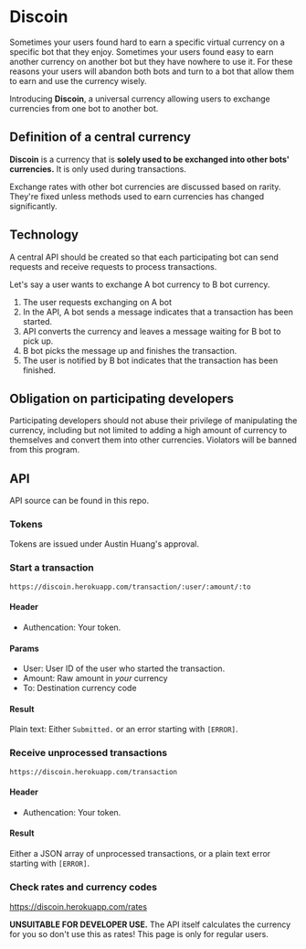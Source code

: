 # Discoin

Sometimes your users found hard to earn a specific virtual currency on a specific bot that they enjoy. Sometimes your users found easy to earn another currency on another bot but they have nowhere to use it. For these reasons your users will abandon both bots and turn to a bot that allow them to earn and use the currency wisely.

Introducing **Discoin**, a universal currency allowing users to exchange currencies from one bot to another bot.

## Definition of a central currency
**Discoin** is a currency that is __solely used to be exchanged into other bots' currencies.__ It is only used during transactions.

Exchange rates with other bot currencies are discussed based on rarity. They're fixed unless methods used to earn currencies has changed significantly.

## Technology
A central API should be created so that each participating bot can send requests and receive requests to process transactions.

Let's say a user wants to exchange A bot currency to B bot currency.

1. The user requests exchanging on A bot
2. In the API, A bot sends a message indicates that a transaction has been started.
3. API converts the currency and leaves a message waiting for B bot to pick up.
3. B bot picks the message up and finishes the transaction.
4. The user is notified by B bot indicates that the transaction has been finished.

## Obligation on participating developers
Participating developers should not abuse their privilege of manipulating the currency, including but not limited to adding a high amount of currency to themselves and convert them into other currencies. Violators will be banned from this program.

## API
API source can be found in this repo.

### Tokens
Tokens are issued under Austin Huang's approval.

### Start a transaction
```
https://discoin.herokuapp.com/transaction/:user/:amount/:to
```

#### Header
* Authencation: Your token.

#### Params
* User: User ID of the user who started the transaction.
* Amount: Raw amount in *your* currency
* To: Destination currency code

#### Result
Plain text: Either `Submitted.` or an error starting with `[ERROR]`.

### Receive unprocessed transactions
```
https://discoin.herokuapp.com/transaction
```

#### Header
* Authencation: Your token.

#### Result
Either a JSON array of unprocessed transactions, or a plain text error starting with `[ERROR]`.

### Check rates and currency codes
https://discoin.herokuapp.com/rates

**UNSUITABLE FOR DEVELOPER USE.** The API itself calculates the currency for you so don't use this as rates! This page is only for regular users.
